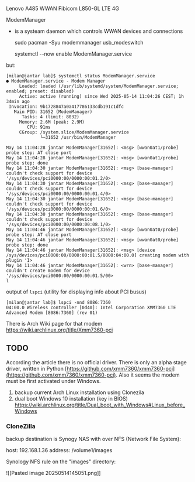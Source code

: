Lenovo A485
WWAN Fibicom L850-GL LTE 4G

ModemManager

 - is a systeam daemon which controls WWAN devices and connections

	sudo pacman -Syu modemmanager usb_modeswitch

	systemctl --now enable ModemManager.service

but:

```
[milan@jantar lab]$ systemctl status ModemManager.service
● ModemManager.service - Modem Manager
     Loaded: loaded (/usr/lib/systemd/system/ModemManager.service; enabled; preset: disabled)
     Active: active (running) since Wed 2025-05-14 11:04:26 CEST; 1h 34min ago
 Invocation: 9b1728847a0a417786133cdb191c1dfc
   Main PID: 31652 (ModemManager)
      Tasks: 4 (limit: 8032)
     Memory: 2.6M (peak: 2.9M)
        CPU: 91ms
     CGroup: /system.slice/ModemManager.service
             └─31652 /usr/bin/ModemManager

May 14 11:04:28 jantar ModemManager[31652]: <msg> [wwan0at1/probe] probe step: AT close port
May 14 11:04:28 jantar ModemManager[31652]: <msg> [wwan0at1/probe] probe step: done
May 14 11:04:30 jantar ModemManager[31652]: <msg> [base-manager] couldn't check support for device '/sys/devices/pci0000:00/0000:00:01.2/0>
May 14 11:04:30 jantar ModemManager[31652]: <msg> [base-manager] couldn't check support for device '/sys/devices/pci0000:00/0000:00:01.4/0>
May 14 11:04:30 jantar ModemManager[31652]: <msg> [base-manager] couldn't check support for device '/sys/devices/pci0000:00/0000:00:01.6/0>
May 14 11:04:30 jantar ModemManager[31652]: <msg> [base-manager] couldn't check support for device '/sys/devices/pci0000:00/0000:00:08.1/0>
May 14 11:04:46 jantar ModemManager[31652]: <msg> [wwan0at0/probe] probe step: AT close port
May 14 11:04:46 jantar ModemManager[31652]: <msg> [wwan0at0/probe] probe step: done
May 14 11:04:46 jantar ModemManager[31652]: <msg> [device /sys/devices/pci0000:00/0000:00:01.5/0000:04:00.0] creating modem with plugin 'I>
May 14 11:04:46 jantar ModemManager[31652]: <wrn> [base-manager] couldn't create modem for device '/sys/devices/pci0000:00/0000:00:01.5/00>
l
```

output of `lspci` (utility for displaying info about PCI busus)

```
[milan@jantar lab]$ lspci -nnd 8086:7360
04:00.0 Wireless controller [0d40]: Intel Corporation XMM7360 LTE Advanced Modem [8086:7360] (rev 01)
```

There is Arch Wiki page for that modem https://wiki.archlinux.org/title/Xmm7360-pci

## TODO

According the article there is no official driver. There is only an alpha stage driver, written in Python [https://github.com/xmm7360/xmm7360-pci](https://github.com/xmm7360/xmm7360-pci). Also it seems the modem must be first activated under Windows. 

1. backup current Arch Linux installation using Clonezila
2. dual boot Windows 10 installation (key in BIOS) https://wiki.archlinux.org/title/Dual_boot_with_Windows#Linux_before_Windows
### CloneZilla

backup destination is Synogy NAS with over NFS (Network File System):

host: 192.168.1.36
address: /volume1/images

Synology NFS rule on the "images" directory:

![[Pasted image 20250514145051.png]]